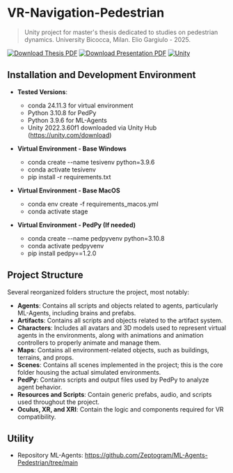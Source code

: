 # VR-Navigation-Pedestrian
> Unity project for master's thesis dedicated to studies on pedestrian dynamics.
> University Bicocca, Milan. Elio Gargiulo - 2025.

[![Download Thesis PDF](https://img.shields.io/badge/Download%20Thesis-PDF-lime.svg?style=for-the-badge)](https://drive.google.com/file/d/1-t5wmrhnKGqsVOo7JDbKnlWfradnqIpp/view?usp=drive_link)
[![Download Presentation PDF](https://img.shields.io/badge/Download%20Presentation-PDF-orange.svg?style=for-the-badge)](https://drive.google.com/file/d/1HeeIvaD0P1M4nBi7Kxjfvlqx2ZYCoWtl/view?usp=drive_link)
[![Unity](https://img.shields.io/badge/Unity-%23000000.svg?logo=unity&logoColor=white)](https://unity.com/)

## Installation and Development Environment
- **Tested Versions**:
  - conda 24.11.3 for virtual environment
  - Python 3.10.8 for PedPy
  - Python 3.9.6 for ML-Agents
  - Unity 2022.3.60f1 downloaded via Unity Hub (https://unity.com/download)

- **Virtual Environment - Base Windows**
  - conda create --name tesivenv python=3.9.6
  - conda activate tesivenv
  - pip install -r requirements.txt


- **Virtual Environment - Base MacOS**
    - conda env create -f requirements_macos.yml
    - conda activate stage

- **Virtual Environment - PedPy (If needed)**
  - conda create --name pedpyvenv python=3.10.8
  - conda activate pedpyvenv
  - pip install pedpy==1.2.0


## Project Structure  

Several reorganized folders structure the project, most notably:

- **Agents**: Contains all scripts and objects related to agents, particularly ML-Agents, including brains and prefabs.  
- **Artifacts**: Contains all scripts and objects related to the artifact system.  
- **Characters**: Includes all avatars and 3D models used to represent virtual agents in the environments, along with animations and animation controllers to properly animate and manage them.  
- **Maps**: Contains all environment-related objects, such as buildings, terrains, and props.  
- **Scenes**: Contains all scenes implemented in the project; this is the core folder housing the actual simulated environments.  
- **PedPy**: Contains scripts and output files used by PedPy to analyze agent behavior.  
- **Resources and Scripts**: Contain generic prefabs, audio, and scripts used throughout the project.  
- **Oculus, XR, and XRI**: Contain the logic and components required for VR compatibility.  


## Utility
- Repository ML-Agents: https://github.com/Zeptogram/ML-Agents-Pedestrian/tree/main
